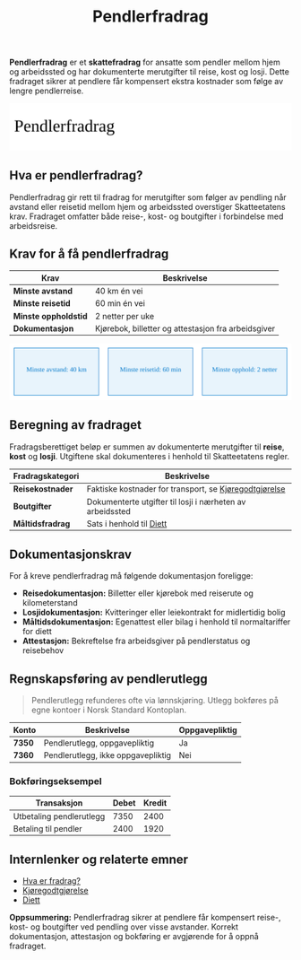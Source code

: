 ﻿---
title: "Pendlerfradrag"
seoTitle: "Pendlerfradrag | Krav, satser og dokumentasjon"
description: "Hva er pendlerfradrag, hvilke krav gjelder og hvordan dokumentere reise, kost og losji for fradrag i skattemeldingen?"
summary: "Guide til pendlerfradrag: vilkår, satser og nødvendig dokumentasjon."
---

**Pendlerfradrag** er et **skattefradrag** for ansatte som pendler mellom hjem og arbeidssted og har dokumenterte merutgifter til reise, kost og losji. Dette fradraget sikrer at pendlere får kompensert ekstra kostnader som følge av lengre pendlerreise.

![Oversikt over Pendlerfradrag](pendlerfradrag-image.svg)

## Hva er pendlerfradrag?

Pendlerfradrag gir rett til fradrag for merutgifter som følger av pendling når avstand eller reisetid mellom hjem og arbeidssted overstiger Skatteetatens krav. Fradraget omfatter både reise-, kost- og boutgifter i forbindelse med arbeidsreise.

## Krav for å få pendlerfradrag

| Krav               | Beskrivelse                                         |
|--------------------|-----------------------------------------------------|
| **Minste avstand** | 40 km én vei                                        |
| **Minste reisetid**| 60 min én vei                                       |
| **Minste oppholdstid** | 2 netter per uke                                 |
| **Dokumentasjon**  | Kjørebok, billetter og attestasjon fra arbeidsgiver |

![Krav for Pendlerfradrag](pendlerfradrag-satser.svg)

## Beregning av fradraget

Fradragsberettiget beløp er summen av dokumenterte merutgifter til **reise**, **kost** og **losji**. Utgiftene skal dokumenteres i henhold til Skatteetatens regler.

| Fradragskategori | Beskrivelse                                                                    |
|------------------|--------------------------------------------------------------------------------|
| **Reisekostnader**| Faktiske kostnader for transport, se [Kjøregodtgjørelse](/blogs/regnskap/kjoregodtgjorelse "Kjøregodtgjørelse i regnskap: Guide til satser, regler og dokumentasjon") |
| **Boutgifter**    | Dokumenterte utgifter til losji i nærheten av arbeidssted                     |
| **Måltidsfradrag**| Sats i henhold til [Diett](/blogs/regnskap/diett "Diett i regnskap: Guide til normaltariffer, regler og regnskapsføring")         |

## Dokumentasjonskrav

For å kreve pendlerfradrag må følgende dokumentasjon foreligge:

* **Reisedokumentasjon:** Billetter eller kjørebok med reiserute og kilometerstand
* **Losjidokumentasjon:** Kvitteringer eller leiekontrakt for midlertidig bolig
* **Måltidsdokumentasjon:** Egenattest eller bilag i henhold til normaltariffer for diett
* **Attestasjon:** Bekreftelse fra arbeidsgiver på pendlerstatus og reisebehov

## Regnskapsføring av pendlerutlegg

> Pendlerutlegg refunderes ofte via lønnskjøring. Utlegg bokføres på egne kontoer i Norsk Standard Kontoplan.

| Konto    | Beskrivelse                       | Oppgavepliktig |
|----------|-----------------------------------|----------------|
| **7350** | Pendlerutlegg, oppgavepliktig     | Ja             |
| **7360** | Pendlerutlegg, ikke oppgavepliktig| Nei            |

### Bokføringseksempel

| Transaksjon                      | Debet                         | Kredit                       |
|----------------------------------|-------------------------------|------------------------------|
| Utbetaling pendlerutlegg         | 7350                          | 2400                         |
| Betaling til pendler             | 2400                          | 1920                         |

## Internlenker og relaterte emner

* [Hva er fradrag?](/blogs/regnskap/hva-er-fradrag "Hva er fradrag i regnskap? Komplett Guide til Skattefradrag og Regnskapsføring")
* [Kjøregodtgjørelse](/blogs/regnskap/kjoregodtgjorelse "Kjøregodtgjørelse i regnskap: Guide til satser, regler og dokumentasjon")
* [Diett](/blogs/regnskap/diett "Diett i regnskap: Guide til normaltariffer, regler og regnskapsføring")

**Oppsummering:** Pendlerfradrag sikrer at pendlere får kompensert reise-, kost- og boutgifter ved pendling over visse avstander. Korrekt dokumentasjon, attestasjon og bokføring er avgjørende for å oppnå fradraget.










